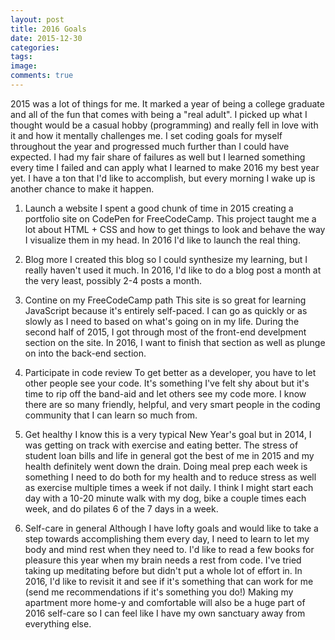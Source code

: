 ```yaml
---
layout: post
title: 2016 Goals
date: 2015-12-30 
categories:
tags:
image:
comments: true
---
```


2015 was a lot of things for me. It marked a year of being a college graduate and all of the fun that comes with being a "real adult". I picked up what I thought would be a casual hobby (programming) and really fell in love with it and how it mentally challenges me. I set coding goals for myself throughout the year and progressed much further than I could have expected. I had my fair share of failures as well but I learned something every time I failed and can apply what I learned to make 2016 my best year yet. I have a ton that I'd like to accomplish, but every morning I wake up is another chance to make it happen.

1. Launch a website
I spent a good chunk of time in 2015 creating a portfolio site on CodePen for FreeCodeCamp. This project taught me a lot about HTML + CSS and how to get things to look and behave the way I visualize them in my head. In 2016 I'd like to launch the real thing.

2. Blog more
I created this blog so I could synthesize my learning, but I really haven't used it much. In 2016, I'd like to do a blog post a month at the very least, possibly 2-4 posts a month.

3. Contine on my FreeCodeCamp path
This site is so great for learning JavaScript because it's entirely self-paced. I can go as quickly or as slowly as I need to based on what's going on in my life. During the second half of 2015, I got through most of the front-end develpment section on the site. In 2016, I want to finish that section as well as plunge on into the back-end section.

4. Participate in code review
To get better as a developer, you have to let other people see your code. It's something I've felt shy about but it's time to rip off the band-aid and let others see my code more. I know there are so many friendly, helpful, and very smart people in the coding community that I can learn so much from. 

5. Get healthy
I know this is a very typical New Year's goal but in 2014, I was getting on track with exercise and eating better. The stress of student loan bills and life in general got the best of me in 2015 and my health definitely went down the drain. Doing meal prep each week is something I need to do both for my health and to reduce stress as well as exercise multiple times a week if not daily. I think I might start each day with a 10-20 minute walk with my dog, bike a couple times each week, and do pilates 6 of the 7 days in a week. 

6. Self-care in general
Although I have lofty goals and would like to take a step towards accomplishing them every day, I need to learn to let my body and mind rest when they need to. I'd like to read a few books for pleasure this year when my brain needs a rest from code. I've tried taking up meditating before but didn't put a whole lot of effort in. In 2016, I'd like to revisit it and see if it's something that can work for me (send me recommendations if it's something you do!) Making my apartment more home-y and comfortable will also be a huge part of 2016 self-care so I can feel like I have my own sanctuary away from everything else.

